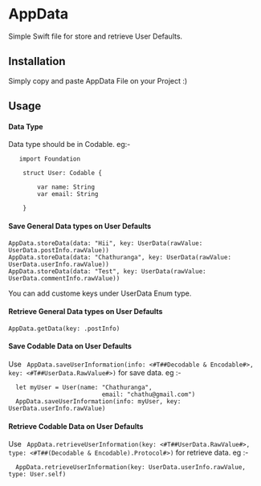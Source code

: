 # AppData
Simple Swift file for store and retrieve User Defaults.

## Installation

Simply copy and paste AppData File on your Project :)

## Usage

#### Data Type

Data type should be in Codable. eg:- 

```
   import Foundation

    struct User: Codable {
    
        var name: String
        var email: String
    
    }
```

#### Save General Data types on User Defaults

``` 
AppData.storeData(data: "Hii", key: UserData(rawValue: UserData.postInfo.rawValue)) 
AppData.storeData(data: "Chathuranga", key: UserData(rawValue: UserData.userInfo.rawValue)) 
AppData.storeData(data: "Test", key: UserData(rawValue: UserData.commentInfo.rawValue)) 
```

You can add custome keys under UserData Enum type.

#### Retrieve General Data types on User Defaults

``AppData.getData(key: .postInfo)``


#### Save Codable Data on User Defaults

Use `` AppData.saveUserInformation(info: <#T##Decodable & Encodable#>, key: <#T##UserData.RawValue#>)`` for save data. eg :-

```
  let myUser = User(name: "Chathuranga",
                          email: "chathu@gmail.com")
  AppData.saveUserInformation(info: myUser, key: UserData.userInfo.rawValue)

```

#### Retrieve Codable Data on User Defaults

Use `` AppData.retrieveUserInformation(key: <#T##UserData.RawValue#>, type: <#T##(Decodable & Encodable).Protocol#>)`` for retrieve data. eg :-

```
  AppData.retrieveUserInformation(key: UserData.userInfo.rawValue, type: User.self)

```

